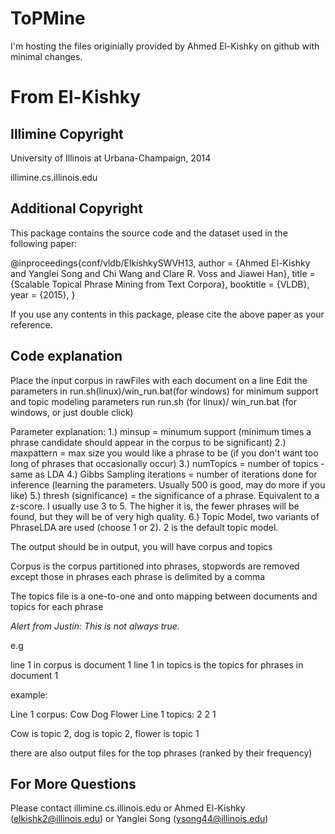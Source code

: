 # ToPMine
I'm hosting the files originially provided by Ahmed El-Kishky on github with minimal changes.


# From El-Kishky

## Illimine Copyright

University of Illinois at Urbana-Champaign, 2014

illimine.cs.illinois.edu


## Additional Copyright

This package contains the source code and the dataset used in the following paper:

@inproceedings{conf/vldb/ElkishkySWVH13,
  author    = {Ahmed El-Kishky and
		Yanglei Song and
		Chi Wang and
		Clare R. Voss and
		Jiawei Han},
  title     = {Scalable Topical Phrase Mining from Text Corpora},
  booktitle = {VLDB},
  year      = {2015},
}

If you use any contents in this package, please cite the above paper as your reference.


## Code explanation

Place the input corpus in rawFiles with each document on a line
Edit the parameters in run.sh(linux)/win_run.bat(for windows) for minimum support and topic modeling parameters
run run.sh (for linux)/ win_run.bat (for windows, or just double click)

Parameter explanation:
1.) minsup = minumum support (minimum times a phrase candidate should appear in the corpus to be significant)
2.) maxpattern = max size you would like a phrase to be (if you don't want too long of phrases that occasionally occur)
3.) numTopics = number of topics - same as LDA
4.) Gibbs Sampling iterations = number of iterations done for inference (learning the parameters. Usually 500 is good, may do more if you like)
5.) thresh (significance) = the significance of a phrase. Equivalent to a z-score. I usually use 3 to 5. The higher it is, the fewer phrases will be found, but they will be of very high quality.
6.) Topic Model, two variants of PhraseLDA are used (choose 1 or 2). 2 is the default topic model.

The output should be in output, you will have corpus and topics

Corpus is the corpus partitioned into phrases, stopwords are removed except those in phrases
each phrase is delimited by a comma

The topics file is a one-to-one and onto mapping between documents and topics for each phrase

_Alert from Justin: This is not always true._

e.g

line 1 in corpus is document 1
line 1 in topics is the topics for phrases in document 1

example:

Line 1 corpus: Cow Dog Flower
Line 1 topics: 2 2 1

Cow is topic 2, dog is topic 2, flower is topic 1 

there are also output files for the top phrases (ranked by their frequency)

 	
## For More Questions

Please contact illimine.cs.illinois.edu or Ahmed El-Kishky (elkishk2@illinois.edu) or
Yanglei Song (ysong44@illinois.edu)
